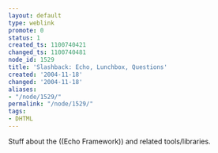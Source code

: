 ```yaml
---
layout: default
type: weblink
promote: 0
status: 1
created_ts: 1100740421
changed_ts: 1100740481
node_id: 1529
title: 'Slashback: Echo, Lunchbox, Questions'
created: '2004-11-18'
changed: '2004-11-18'
aliases:
- "/node/1529/"
permalink: "/node/1529/"
tags:
- DHTML
---
```

Stuff about the ((Echo Framework)) and related tools/libraries.
